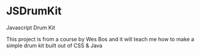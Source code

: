 # JSDrumKit
Javascript Drum Kit
<p>This project is from a course by Wes Bos and it will teach me how to make a simple drum kit built out of CSS & Java</p>
